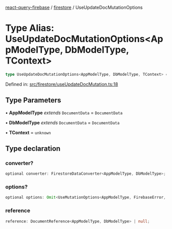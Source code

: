 [react-query-firebase](../../modules.md) / [firestore](../index.md) / UseUpdateDocMutationOptions

# Type Alias: UseUpdateDocMutationOptions\<AppModelType, DbModelType, TContext\>

```ts
type UseUpdateDocMutationOptions<AppModelType, DbModelType, TContext> = object;
```

Defined in: [src/firestore/useUpdateDocMutation.ts:18](https://github.com/vpishuk/react-query-firebase/blob/7fbf9b6c8d5aecd24bcbf362edabf19ee5b1c72c/src/firestore/useUpdateDocMutation.ts#L18)

## Type Parameters

• **AppModelType** *extends* `DocumentData` = `DocumentData`

• **DbModelType** *extends* `DocumentData` = `DocumentData`

• **TContext** = `unknown`

## Type declaration

### converter?

```ts
optional converter: FirestoreDataConverter<AppModelType, DbModelType>;
```

### options?

```ts
optional options: Omit<UseMutationOptions<AppModelType, FirebaseError, UseUpdateDocMutationValues<DbModelType>, TContext>, "mutationFn" | "mutationKey">;
```

### reference

```ts
reference: DocumentReference<AppModelType, DbModelType> | null;
```
